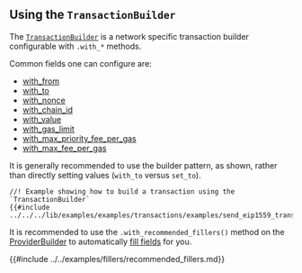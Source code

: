 ## Using the `TransactionBuilder`

The [`TransactionBuilder`](https://alloy-rs.github.io/alloy/alloy_network/transaction/builder/trait.TransactionBuilder.html) is a network specific transaction builder configurable with `.with_*` methods.

Common fields one can configure are:

- [with_from](https://alloy-rs.github.io/alloy/alloy_network/transaction/builder/trait.TransactionBuilder.html#method.with_from)
- [with_to](https://alloy-rs.github.io/alloy/alloy_network/transaction/builder/trait.TransactionBuilder.html#method.with_to)
- [with_nonce](https://alloy-rs.github.io/alloy/alloy_network/transaction/builder/trait.TransactionBuilder.html#method.with_nonce)
- [with_chain_id](https://alloy-rs.github.io/alloy/alloy_network/transaction/builder/trait.TransactionBuilder.html#method.with_chain_id)
- [with_value](https://alloy-rs.github.io/alloy/alloy_network/transaction/builder/trait.TransactionBuilder.html#method.with_value)
- [with_gas_limit](https://alloy-rs.github.io/alloy/alloy_network/transaction/builder/trait.TransactionBuilder.html#method.with_gas_limit)
- [with_max_priority_fee_per_gas](https://alloy-rs.github.io/alloy/alloy_network/transaction/builder/trait.TransactionBuilder.html#method.with_max_priority_fee_per_gas)
- [with_max_fee_per_gas](https://alloy-rs.github.io/alloy/alloy_network/transaction/builder/trait.TransactionBuilder.html#method.with_max_fee_per_gas)

It is generally recommended to use the builder pattern, as shown, rather than directly setting values (`with_to` versus `set_to`).

```rust,ignore
//! Example showing how to build a transaction using the `TransactionBuilder`
{{#include ../../../lib/examples/examples/transactions/examples/send_eip1559_transaction.rs:2:}}
```

It is recommended to use the `.with_recommended_fillers()` method on the [ProviderBuilder](../connecting-to-a-blockchain/setting-up-a-provider.md) to automatically [fill fields](../understanding-fillers.md) for you.

{{#include ../../examples/fillers/recommended_fillers.md}}